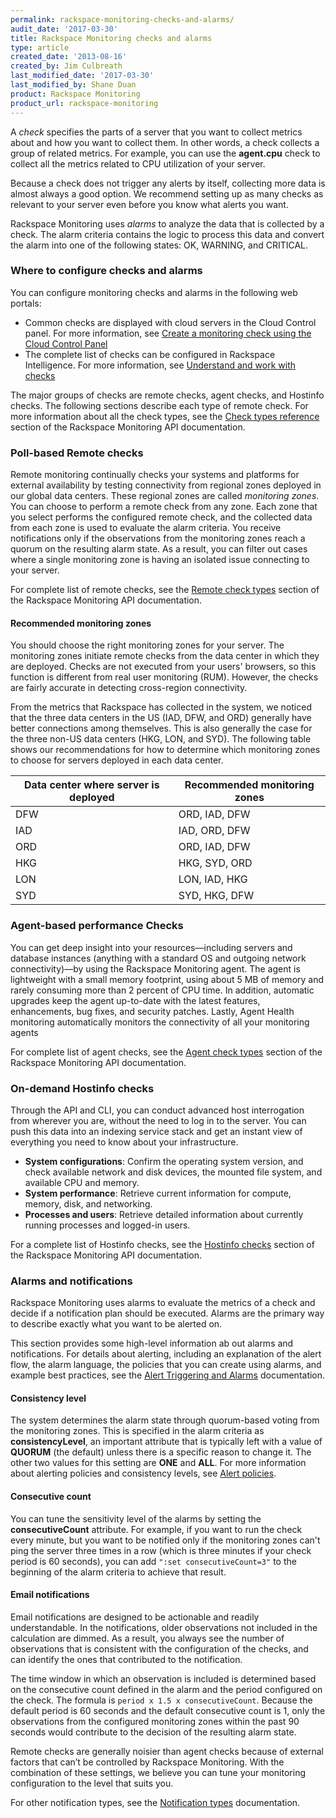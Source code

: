 ```yaml
---
permalink: rackspace-monitoring-checks-and-alarms/
audit_date: '2017-03-30'
title: Rackspace Monitoring checks and alarms
type: article
created_date: '2013-08-16'
created_by: Jim Culbreath
last_modified_date: '2017-03-30'
last_modified_by: Shane Duan
product: Rackspace Monitoring
product_url: rackspace-monitoring
---
```

A *check* specifies the parts of a server that you want to collect metrics about and how you want to collect them. In other words, a check collects a group of related metrics. For example, you can use the **agent.cpu** check to collect all the metrics related to CPU utilization of your server.

Because a check does not trigger any alerts by itself, collecting more data is almost always a good option. We recommend setting up as many checks as relevant to your server even before you know what alerts you want.

Rackspace Monitoring uses *alarms* to analyze the data that is collected by a check. The alarm criteria contains the logic to process this data and convert the alarm into one of the following states: OK, WARNING, and CRITICAL.

### Where to configure checks and alarms

You can configure monitoring checks and alarms in the following web portals:

- Common checks are displayed with cloud servers in the Cloud Control panel.  For more information, see [Create a monitoring check using the Cloud Control Panel](https://support.rackspace.com/how-to/creating-a-monitoring-check-using-the-cloud-control-panel/)
- The complete list of checks can be configured in Rackspace Intelligence. For more information, see [Understand and work with checks](https://support.rackspace.com/how-to/working-with-checks/)

The major groups of checks are remote checks, agent checks, and Hostinfo checks. The following sections describe each type of remote check. For more information about all the check types, see the [Check types reference](https://developer.rackspace.com/docs/rackspace-monitoring/v1/tech-ref-info/check-type-reference/) section of the Rackspace Monitoring API documentation.

### Poll-based Remote checks

Remote monitoring continually checks your systems and platforms for external availability by testing connectivity from regional zones deployed in our global data centers. These regional zones are called *monitoring zones*. You can choose to perform a remote check from any zone. Each zone that you select performs the configured remote check, and the collected data from each zone is used to evaluate the alarm criteria. You receive notifications only if the observations from the monitoring zones reach a quorum on the resulting alarm state. As a result, you can filter out cases where a single monitoring zone is having an isolated issue connecting to your server.

For complete list of remote checks, see the [Remote check types](https://developer.rackspace.com/docs/rackspace-monitoring/v1/tech-ref-info/check-type-reference/#remote-check-type-ref) section of the Rackspace Monitoring API documentation.

#### Recommended monitoring zones

You should choose the right monitoring zones for your server. The monitoring zones initiate remote checks from the data center in which they are deployed. Checks are not executed from your users' browsers, so this function is different from real user monitoring (RUM). However, the checks are fairly accurate in detecting cross-region connectivity.

From the metrics that Rackspace has collected in the system, we noticed that the three data centers in the US (IAD, DFW, and ORD) generally have better connections among themselves. This is also generally the case for the three non-US data centers (HKG, LON, and SYD). The following table shows our recommendations for how to determine which monitoring zones to choose for servers deployed in each data center.

| Data center where server is deployed | Recommended monitoring zones |
| --- | --- |
| DFW | ORD, IAD, DFW |
| IAD | IAD, ORD, DFW |
| ORD | ORD, IAD, DFW |
| HKG | HKG, SYD, ORD |
| LON | LON, IAD, HKG |
| SYD | SYD, HKG, DFW |

### Agent-based performance Checks

You can get deep insight into your resources—including servers and database instances (anything with a standard OS and outgoing network connectivity)—by using the Rackspace Monitoring agent. The agent is lightweight with a small memory footprint, using about 5 MB of memory and rarely consuming more than 2 percent of CPU time. In addition, automatic upgrades keep the agent up-to-date with the latest features, enhancements, bug fixes, and security patches. Lastly, Agent Health monitoring automatically monitors the connectivity of all your monitoring agents

For complete list of agent checks, see the [Agent check types](https://developer.rackspace.com/docs/rackspace-monitoring/v1/tech-ref-info/check-type-reference/#agent-check-types) section of the Rackspace Monitoring API documentation.

### On-demand Hostinfo checks

Through the API and CLI, you can conduct advanced host interrogation from wherever you are, without the need to log in to the server. You can push this data into an indexing service stack and get an instant view of everything you need to know about your infrastructure.

* **System configurations**: Confirm the operating system version, and check available network and disk devices, the mounted file system, and available CPU and memory.
* **System performance**: Retrieve current information for compute, memory, disk, and networking.
* **Processes and users**: Retrieve detailed information about currently running processes and logged-in users.

For a complete list of Hostinfo checks, see the [Hostinfo checks](https://developer.rackspace.com/docs/rackspace-monitoring/v1/tech-ref-info/check-type-reference/#hostinfo-checks) section of the Rackspace Monitoring API documentation.

### Alarms and notifications

Rackspace Monitoring uses alarms to evaluate the metrics of a check and decide if a notification plan should be executed. Alarms are the primary way to describe exactly what you want to be alerted on.

This section provides some high-level information ab out alarms and notifications. For details about alerting, including an explanation of the alert flow, the alarm language, the policies that you can create using alarms, and example best practices, see the [Alert Triggering and Alarms](https://developer.rackspace.com/docs/rackspace-monitoring/v1/tech-ref-info/alert-triggers-and-alarms/) documentation.


#### Consistency level

The system determines the alarm state through quorum-based voting from the monitoring zones. This is specified in the alarm criteria as **consistencyLevel**, an important attribute that is typically left with a value of **QUORUM** (the default) unless there is a specific reason to change it. The other two values for this setting are **ONE** and **ALL**. For more information about alerting policies and consistency levels, see [Alert policies](https://developer.rackspace.com/docs/rackspace-monitoring/v1/tech-ref-info/alert-triggers-and-alarms/#alert-policies).

#### Consecutive count

You can tune the sensitivity level of the alarms by setting the **consecutiveCount** attribute. For example, if you want to run the check every minute, but you want to be notified only if the monitoring zones can't ping the server three times in a row (which is three minutes if your check period is 60 seconds), you can add `":set consecutiveCount=3"` to the beginning of the alarm criteria to achieve that result.

#### Email notifications

Email notifications are designed to be actionable and readily understandable. In the notifications, older observations not included in the calculation are dimmed. As a result, you always see the number of observations that is consistent with the configuration of the checks, and can identify the ones that contributed to the notification.

The time window in which an observation is included is determined based on the consecutive count defined in the alarm and the period configured on the check. The formula is `period x 1.5 x consecutiveCount`. Because the default period is 60 seconds and the default consecutive count is 1, only the observations from the configured monitoring zones within the past 90 seconds would contribute to the decision of the resulting alarm state.

Remote checks are generally noisier than agent checks because of external factors that can’t be controlled by Rackspace Monitoring. With the combination of these settings, we believe you can tune your monitoring configuration to the level that suits you.

For other notification types, see the [Notification types](https://developer.rackspace.com/docs/rackspace-monitoring/v1/api-reference/notification-type-operations/) documentation.
